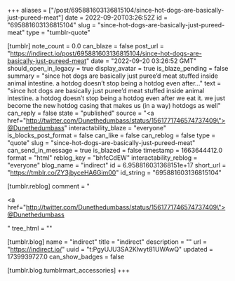 +++
aliases = ["/post/695881603136815104/since-hot-dogs-are-basically-just-pureed-meat"]
date = 2022-09-20T03:26:52Z
id = "695881603136815104"
slug = "since-hot-dogs-are-basically-just-pureed-meat"
type = "tumblr-quote"

[tumblr]
note_count = 0.0
can_blaze = false
post_url = "https://indirect.io/post/695881603136815104/since-hot-dogs-are-basically-just-pureed-meat"
date = "2022-09-20 03:26:52 GMT"
should_open_in_legacy = true
display_avatar = true
is_blaze_pending = false
summary = "since hot dogs are basically just puree’d meat stuffed inside animal intestine. a hotdog doesn’t stop being a hotdog even after..."
text = "since hot dogs are basically just puree&rsquo;d meat stuffed inside animal intestine. a hotdog doesn&rsquo;t stop being a hotdog even after we eat it. we just become the new hotdog casing that makes us (in a way) hotdogs as well"
can_reply = false
state = "published"
source = "<a href=\"http://twitter.com/Dunethedumbass/status/1561771746574737409\">@Dunethedumbass</a>"
interactability_blaze = "everyone"
is_blocks_post_format = false
can_like = false
can_reblog = false
type = "quote"
slug = "since-hot-dogs-are-basically-just-pureed-meat"
can_send_in_message = true
is_blazed = false
timestamp = 1663644412.0
format = "html"
reblog_key = "bhfcCdEW"
interactability_reblog = "everyone"
blog_name = "indirect"
id = 6.958816031368151e+17
short_url = "https://tmblr.co/ZY3jbyceHA6Gim00"
id_string = "695881603136815104"

[tumblr.reblog]
comment = "<p><a href=\"http://twitter.com/Dunethedumbass/status/1561771746574737409\">@Dunethedumbass</a></p>"
tree_html = ""

[tumblr.blog]
name = "indirect"
title = "indirect"
description = ""
url = "https://indirect.io/"
uuid = "t:PgyUJU3SA2Klwyt81UWAwQ"
updated = 1739939727.0
can_show_badges = false

[tumblr.blog.tumblrmart_accessories]
+++
